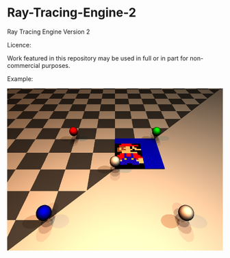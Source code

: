 # Ray-Tracing-Engine-2
Ray Tracing Engine Version 2

Licence:

Work featured in this repository may be used in full or in part for non-commercial purposes.

Example:

![render](./saved-renders/render_mario.bmp)
